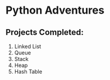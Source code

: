 # Python Adventures

## Projects Completed:

1. Linked List
2. Queue
3. Stack
4. Heap
5. Hash Table
